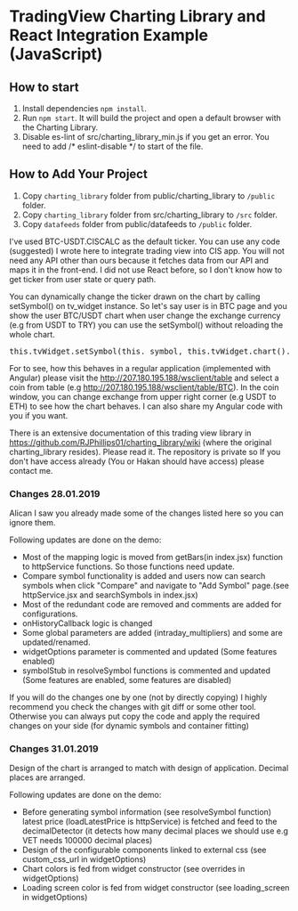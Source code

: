 # TradingView Charting Library and React Integration Example (JavaScript)

## How to start
1. Install dependencies `npm install`.
1. Run `npm start`. It will build the project and open a default browser with the Charting Library.
1. Disable es-lint of src/charting_library_min.js if you get an error. You need to add /* eslint-disable */ to start of the file.  

## How to Add Your Project
1. Copy `charting_library` folder from public/charting_library to `/public` folder. 
1. Copy `charting_library` folder from src/charting_library to `/src` folder. 
1. Copy `datafeeds` folder from public/datafeeds to `/public` folder.

I've used BTC-USDT.CISCALC as the default ticker. You can use any code (suggested) I wrote here to integrate trading view into CIS app. You will not need any API other than
ours because it fetches data from our API and maps it in the front-end. I did not use React before, so I don't know how to get ticker from user state or query path.

You can dynamically change the ticker drawn on the chart by calling setSymbol() on tv_widget instance. So let's say user is in BTC page and you show the user 
BTC/USDT chart when user change the exchange currency (e.g from USDT to TRY) you can use the setSymbol() without reloading the whole chart.  
<pre>
this.tvWidget.setSymbol(this._symbol, this.tvWidget.chart().resolution(), null);
</pre>
 
For to see, how this behaves in a regular application (implemented with Angular) please visit the http://207.180.195.188/wsclient/table 
and select a coin from table (e.g http://207.180.195.188/wsclient/table/BTC). In the coin window, you can change exchange from upper right corner (e.g USDT to ETH) to see
how the chart behaves. I can also share my Angular code with you if you want. 

There is an extensive documentation of this trading view library in https://github.com/RJPhillips01/charting_library/wiki
(where the original charting_library resides). Please read it. The repository is private so If you don't have access already (You or Hakan should have access) please contact me.

### Changes 28.01.2019
Alican I saw you already made some of the changes listed here so you can ignore them.

Following updates are done on the demo:

- Most of the mapping logic is moved from getBars(in index.jsx) function to httpService functions. So those functions need update. 
- Compare symbol functionality is added and users now can search symbols when click "Compare" and navigate to "Add Symbol" page.(see httpService.jsx and searchSymbols in index.jsx)
- Most of the redundant code are removed and comments are added for configurations.
- onHistoryCallback logic is changed
- Some global parameters are added (intraday_multipliers) and some are updated/renamed.
- widgetOptions parameter is commented and updated (Some features enabled)
- symbolStub in resolveSymbol functions is commented and updated (Some features are enabled, some features are disabled)

If you will do the changes one by one (not by directly copying) I highly recommend you check the changes with git diff or some other tool. Otherwise you can always put copy the code and apply the required changes on your side (for dynamic symbols and container fitting)

### Changes 31.01.2019
Design of the chart is arranged to match with design of application. Decimal places are arranged.

Following updates are done on the demo:

- Before generating symbol information (see resolveSymbol function) latest price (loadLatestPrice is httpService) is fetched and feed to the
decimalDetector (it detects how many decimal places we should use e.g VET needs 100000 decimal places)
- Design of the configurable components linked to external css (see custom_css_url in widgetOptions)
- Chart colors is fed from widget constructor (see overrides in widgetOptions)
- Loading screen color is fed from widget constructor (see loading_screen in widgetOptions) 

